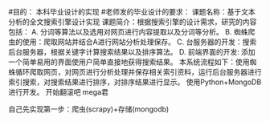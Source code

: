 #目的：
    本科毕业设计的实现 
#老师发的毕业设计的要求：
    课题名称：基于文本分析的全文搜索引擎设计实现
    课题简介：根据搜索引擎的设计需求，研究的内容包括：
        A. 分词等算法以及选用对网页进行内容提取以及分词等分析。
        B. 蜘蛛爬虫的使用：爬取网站并结合A进行网站分析处理保存。
        C. 台服务器的开发：搜索后台服务器，根据关键字计算搜索结果以及排序算法。
        D. 前端界面的开发: 添加一个简单易用的界面使用户简单直接地获得搜索结果。
    本系统流程如下：使用蜘蛛循环爬取网页，对网页进行分析处理并保存相关索引资料，运行后台服务器进行索引搜索，对搜索结果进行排序，对排序结果进行显示。
    使用Python+MongoDB进行开发。
开始翻滚吧 mega君

自己先实现第一步：爬虫(scrapy)+存储(mongodb)

